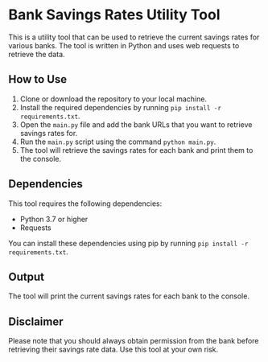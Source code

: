 # Bank Savings Rates Utility Tool

This is a utility tool that can be used to retrieve the current savings rates for various banks. The tool is written in Python and uses web requests to retrieve the data.

## How to Use

1. Clone or download the repository to your local machine.
2. Install the required dependencies by running `pip install -r requirements.txt`.
3. Open the `main.py` file and add the bank URLs that you want to retrieve savings rates for.
4. Run the `main.py` script using the command `python main.py`.
5. The tool will retrieve the savings rates for each bank and print them to the console.

## Dependencies

This tool requires the following dependencies:

- Python 3.7 or higher
- Requests

You can install these dependencies using pip by running `pip install -r requirements.txt`.

## Output

The tool will print the current savings rates for each bank to the console.

## Disclaimer

Please note that you should always obtain permission from the bank before retrieving their savings rate data. Use this tool at your own risk.

